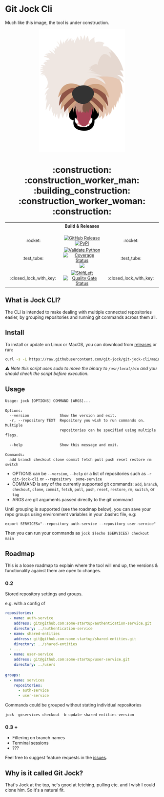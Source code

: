 # Git Jock Cli

Much like this image, the tool is under construction.

<p align="center">
<img src="docresrouces/jock.png" data-canonical-src="docresrouces/jock.png" height="400" alt="Jock" title="Jock"/>
</p>

<h1 align="center">:construction: :construction_worker_man: :building_construction: :construction_worker_woman: :construction:</h1>


<table>
  <tr>
    <td align="center" colspan="3">
      <strong>Build & Releases<strong>
      <a href="#"><img src="docresrouces/line.png" height="1"></a>
    </td>
  </tr>
  
  <tr>
    <td align="center">:rocket:</td>
    <td align="center">
      <a href="https://github.com/git-jock/git-jock-cli/releases/latest"><img src="https://img.shields.io/github/v/release/git-jock/git-jock-cli?label=GH%20Release&logo=github" alt="GitHub Release" height="20"></a>
      <a href="https://pypi.org/project/git-jock/"><img src="https://img.shields.io/pypi/v/git-jock?logo=python&label=PyPI" alt="PyPi" height="20"></a>
    </td>
    <td align="center">:rocket:</td>
  </tr>

  <tr>
    <td align="center">:test_tube:</td>
    <td align="center">
      <a href="https://github.com/git-jock/git-jock-cli/actions"><img src="https://github.com/git-jock/git-jock-cli/workflows/Validate%20Python/badge.svg" alt="Validate Python" height="20"></a>
      <a href='https://coveralls.io/github/git-jock/git-jock-cli'><img src='https://coveralls.io/repos/github/git-jock/git-jock-cli/badge.svg' alt='Coverage Status' /></a>
      <a href="https://bestpractices.coreinfrastructure.org/projects/4345"><img src="https://bestpractices.coreinfrastructure.org/projects/4345/badge"></a>
    </td>
    <td align="center">:test_tube:</td>
  </tr>

  <tr>
    <td align="center">:closed_lock_with_key:</td>
    <td align="center">
      <a href="https://github.com/git-jock/git-jock-cli/actions"><img src="https://github.com/git-jock/git-jock-cli/workflows/ShiftLeft/badge.svg" alt="ShiftLeft" height="20"></a>
      <a href="https://sonarcloud.io/dashboard?id=git-jock_git-jock-cli"><img src="https://sonarcloud.io/api/project_badges/measure?project=git-jock_git-jock-cli&metric=alert_status" alt="Quality Gate Status" height="20"></a>
    </td>
    <td align="center">:closed_lock_with_key:</td>
  </tr>
</table>

## What is Jock CLI?

The CLI is intended to make dealing with multiple connected repositories easier, by grouping repositories and running 
git commands across them all.

## Install

To install or update on Linux or MacOS, you can download from 
[releases](https://github.com/git-jock/git-jock-cli/releases/latest) or run:
```bash
curl -s -L https://raw.githubusercontent.com/git-jock/git-jock-cli/main/scripts/install.sh | bash
```
:warning: _Note this script uses sudo to move the binary to `/usr/local/bin` and you should check the script before 
execution._

## Usage

```
Usage: jock [OPTIONS] COMMAND [ARGS]...

Options:
  --version              Show the version and exit.
  -r, --repository TEXT  Repository you wish to run commands on. Multiple
                         repositories can be specified using multiple flags.

  --help                 Show this message and exit.

Commands:
  add branch checkout clone commit fetch pull push reset restore rm switch
```
- OPTIONS can be `--version`, `--help` or a list of repositories such as `-r git-jock-cli` or `--repository 
some-service`
- COMMAND is any of the currently supported git commands: `add`, `branch`, `checkout`, `clone`, `commit`, `fetch`, 
`pull`, `push`, `reset`, `restore`, `rm`, `switch`, or `tag`
- ARGS are git arguments passed directly to the git command

Until grouping is supported (see the roadmap below), you can save your repo groups using environment variables in your
.bashrc file, e.g: 
```shell script
export SERVICES="--repository auth-service --repository user-service"
```
Then you can run your commands as `jock $(echo $SERVICES) checkout main`


## Roadmap

This is a loose roadmap to explain where the tool will end up, the versions & functionality against them are open to 
changes.
  
### 0.2

Stored repository settings and groups.

e.g. with a config of
```yaml
repositories:
  - name: auth-service
    address: git@github.com:some-startup/authentication-service.git
    directory: ../authentication-service
  - name: shared-entities
    address: git@github.com:some-startup/shared-entities.git
    directory: ../shared-entities
  - ...
  - name: user-service
    address: git@github.com:some-startup/user-service.git
    directory: ../users

groups:
  - name: services
    repositories:
      - auth-service
      - user-service
```
Commands could be grouped without stating individual repositories

`jock -g=services checkout -b update-shared-entities-version`

### 0.3 +

- Filtering on branch names
- Terminal sessions
- ???

Feel free to suggest feature requests in the [issues](https://github.com/git-jock/git-jock-cli/issues).

## Why is it called Git Jock?

That's Jock at the top, he's good at fetching, pulling etc. and I wish I could clone him. So it's a natural fit.
